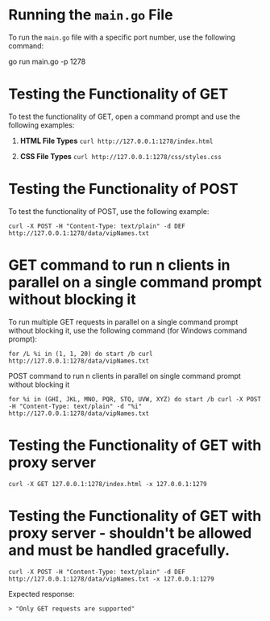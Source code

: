 # Running the `main.go` File

To run the `main.go` file with a specific port number, use the following command:

go run main.go -p 1278

# Testing the Functionality of GET

To test the functionality of GET, open a command prompt and use the following examples:

1. **HTML File Types**
`curl http://127.0.0.1:1278/index.html`

2. **CSS File Types**
`curl http://127.0.0.1:1278/css/styles.css`

# Testing the Functionality of POST

To test the functionality of POST, use the following example:

`curl -X POST -H "Content-Type: text/plain" -d DEF http://127.0.0.1:1278/data/vipNames.txt`

# GET command to run n clients in parallel on a single command prompt without blocking it

To run multiple GET requests in parallel on a single command prompt without blocking it, use the following command (for Windows command prompt):

`for /L %i in (1, 1, 20) do start /b curl http://127.0.0.1:1278/data/vipNames.txt`

POST command to run n clients in parallel on single command prompt without blocking it

`for %i in (GHI, JKL, MNO, PQR, STQ, UVW, XYZ) do start /b curl -X POST -H "Content-Type: text/plain" -d "%i" http://127.0.0.1:1278/data/vipNames.txt`


# Testing the Functionality of GET with proxy server
`curl -X GET 127.0.0.1:1278/index.html -x 127.0.0.1:1279`

# Testing the Functionality of GET with proxy server - shouldn't be allowed and must be handled gracefully.
`curl -X POST -H "Content-Type: text/plain" -d DEF http://127.0.0.1:1278/data/vipNames.txt -x 127.0.0.1:1279`

Expected response:
```shell
> "Only GET requests are supported"
```
